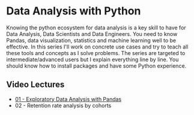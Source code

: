 


# Data Analysis with Python


Knowing the python ecosystem for data analysis is a key skill to have for Data Analysis, Data Scientists and Data Engineers.
You need to know Pandas, data visualization, statistics and machine learning well to be effective. 
In this series I'll work on concrete use cases and try to teach all these tools and concepts as I solve problems. 
The series are targeted to intermediate/advanced users but I explain everything line by line. 
You should know how to install packages and have some Python experience. 

## Video Lectures

- [01 - Exploratory Data Analysis with Pandas](https://youtu.be/SqZkSRnB0G0)
- 02 - Retention rate analysis by cohorts
